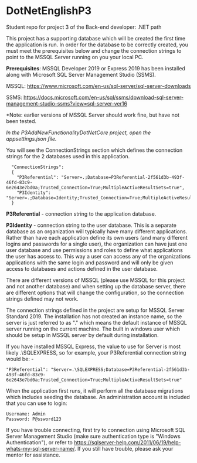 # DotNetEnglishP3
Student repo for project 3 of the Back-end developer: .NET path

This project has a supporting database which will be created the first time the application is run. In order for the database to be correctly
created, you must meet the prerequisites below and change the connection strings to point to the MSSQL Server running on you your local PC.

**Prerequisites**: MSSQL Developer 2019 or Express 2019 has been installed along with Microsoft SQL Server Management Studio (SSMS).

MSSQL: https://www.microsoft.com/en-us/sql-server/sql-server-downloads

SSMS: https://docs.microsoft.com/en-us/sql/ssms/download-sql-server-management-studio-ssms?view=sql-server-ver16

*Note: earlier versions of MSSQL Server should work fine, but have not been tested.

*In the P3AddNewFunctionalityDotNetCore project, open the appsettings.json file.*

You will see the ConnectionStrings section which defines the connection strings for the 2 databases used in this application.

      "ConnectionStrings":
      {
        "P3Referential": "Server=.;Database=P3Referential-2f561d3b-493f-46fd-83c9-6e2643e7bd0a;Trusted_Connection=True;MultipleActiveResultSets=true",
        "P3Identity": "Server=.;Database=Identity;Trusted_Connection=True;MultipleActiveResultSets=true"
      }
  

**P3Referential** - connection string to the application database.

**P3Identity** - connection string to the user database. This is a separate database as an organization will typically have many different applications. Rather than have each application define its own users (and many different logins and passwords for a single user), the organization can have just one user database and use permissions and roles to define what applications the user has access to. This way a user can access any of the organizations applications with the same login and password and will only be given access to databases and actions defined in the user database.

There are different versions of MSSQL (please use MSSQL for this project and not another database) and when setting up the database server, there are different options that will change the configuration, so the connection strings defined may not work.

The connection strings defined in the project are setup for MSSQL Server Standard 2019. The installation has not created an instance name, so the server is just referred to as "." which means the default instance of MSSQL server running on the current machine. The built in windows user which should be setup in MSSQL server by default during installation.

If you have installed MSSQL Express, the value to use for Server is most likely .\SQLEXPRESS, so for example, your P3Referential connection string would be: -

    "P3Referential": "Server=.\SQLEXPRESS;Database=P3Referential-2f561d3b-493f-46fd-83c9-6e2643e7bd0a;Trusted_Connection=True;MultipleActiveResultSets=true"

When the application first runs, it will perform all the database migrations which includes seeding the database. An administration account is included that you can use to login:

    Username: Admin
    Password: P@ssword123

If you have trouble connecting, first try to connection using Microsoft SQL Server Management Studio (make sure authentication type  is "Windows Authentication"), or refer to https://sqlserver-help.com/2011/06/19/help-whats-my-sql-server-name/.
If you still have trouble, please ask your mentor for assistance.
